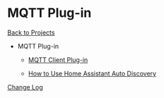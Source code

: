 # MQTT Plug-in

[Back to Projects](../index)

* MQTT Plug-in

  * [MQTT Client Plug-in](/MQTT/MQTT_Client_Plug-in)
  
  * [How to Use Home Assistant Auto Discovery](/MQTT/HomeVision_Discovery_How-to)


[Change Log](https://github.com/rebel7580/MQTT-Plug-in-For-HomeVisionXL/wiki/Change-Log)
